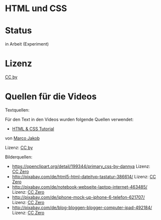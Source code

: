 # HTML und CSS

# Status

in Arbeit (Experiment)

# Lizenz

[CC by](https://creativecommons.org/licenses/by/4.0/de/)

# Quellen für die Videos

Textquellen:

Für den Text in den Videos wurden folgende Quellen verwendet:

* [HTML & CSS Tutorial](http://code.makery.ch/library/html-css/de/)

von [Marco Jakob](http://code.makery.ch/about/)

Lizenz: [CC by](http://creativecommons.org/licenses/by/4.0/)

Bilderquellen:

* https://openclipart.org/detail/199344/primary_css-by-dannya Lizenz: [CC Zero](http://creativecommons.org/publicdomain/zero/1.0/deed.de)
* http://pixabay.com/de/html5-html-dateityp-tastatur-386614/ Lizenz: [CC Zero](http://creativecommons.org/publicdomain/zero/1.0/deed.de)
* http://pixabay.com/de/notebook-webseite-laptop-internet-463485/ Lizenz: [CC Zero](http://creativecommons.org/publicdomain/zero/1.0/deed.de)
* http://pixabay.com/de/iphone-mock-up-iphone-6-telefon-621707/ Lizenz: [CC Zero](http://creativecommons.org/publicdomain/zero/1.0/deed.de)
* http://pixabay.com/de/blog-bloggen-blogger-computer-ipad-492184/ Lizenz: [CC Zero](http://creativecommons.org/publicdomain/zero/1.0/deed.de)
